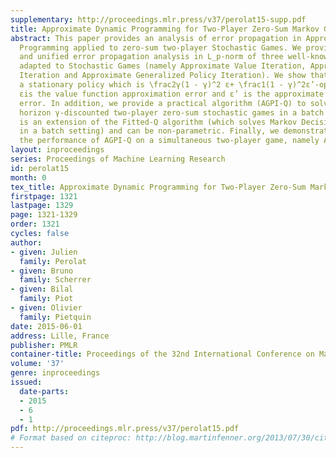 ```yaml
---
supplementary: http://proceedings.mlr.press/v37/perolat15-supp.pdf
title: Approximate Dynamic Programming for Two-Player Zero-Sum Markov Games
abstract: This paper provides an analysis of error propagation in Approximate Dynamic
  Programming applied to zero-sum two-player Stochastic Games. We provide a novel
  and unified error propagation analysis in L_p-norm of three well-known algorithms
  adapted to Stochastic Games (namely Approximate Value Iteration, Approximate Policy
  Iteration and Approximate Generalized Policy Iteration). We show that we can achieve
  a stationary policy which is \frac2γ(1 - γ)^2 ε+ \frac1(1 - γ)^2ε’-optimal, where
  εis the value function approximation error and ε’ is the approximate greedy operator
  error. In addition, we provide a practical algorithm (AGPI-Q) to solve infinite
  horizon γ-discounted two-player zero-sum stochastic games in a batch setting. It
  is an extension of the Fitted-Q algorithm (which solves Markov Decisions Processes
  in a batch setting) and can be non-parametric. Finally, we demonstrate experimentally
  the performance of AGPI-Q on a simultaneous two-player game, namely Alesia.
layout: inproceedings
series: Proceedings of Machine Learning Research
id: perolat15
month: 0
tex_title: Approximate Dynamic Programming for Two-Player Zero-Sum Markov Games
firstpage: 1321
lastpage: 1329
page: 1321-1329
order: 1321
cycles: false
author:
- given: Julien
  family: Perolat
- given: Bruno
  family: Scherrer
- given: Bilal
  family: Piot
- given: Olivier
  family: Pietquin
date: 2015-06-01
address: Lille, France
publisher: PMLR
container-title: Proceedings of the 32nd International Conference on Machine Learning
volume: '37'
genre: inproceedings
issued:
  date-parts:
  - 2015
  - 6
  - 1
pdf: http://proceedings.mlr.press/v37/perolat15.pdf
# Format based on citeproc: http://blog.martinfenner.org/2013/07/30/citeproc-yaml-for-bibliographies/
---
```

